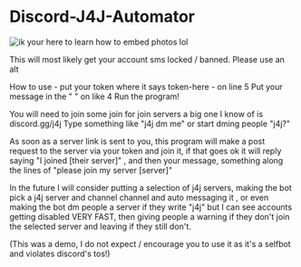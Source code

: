 # Discord-J4J-Automator

![ik your here to learn how to embed photos lol](https://giphy.com/gifs/Gy6PhwpSmVhPewmCL6)

This will most likely get your account sms locked / banned.
Please use an alt

How to use - put your token where it says token-here - on line 5
Put your message in the " " on like 4
Run the program!

You will need to join some join for join servers a big one I know of is discord.gg/j4j
Type something like "j4j dm me" or start dming people "j4j?"

As soon as a server link is sent to you, this program will make a post request to the server via your token and join it, if that goes ok it will reply saying "I joined [their server]" , and then your message, something along the lines of "please join my server [server]"

In the future I will consider putting a selection of j4j servers, making the bot pick a j4j server and channel channel and auto messaging it , or even making the bot dm people a server if they write "j4j" but I can see accounts getting disabled VERY FAST, then giving people a warning if they don't join the selected server and leaving if they still don't.

(This was a demo, I do not expect / encourage you to use it as it's a selfbot and violates discord's tos!)
